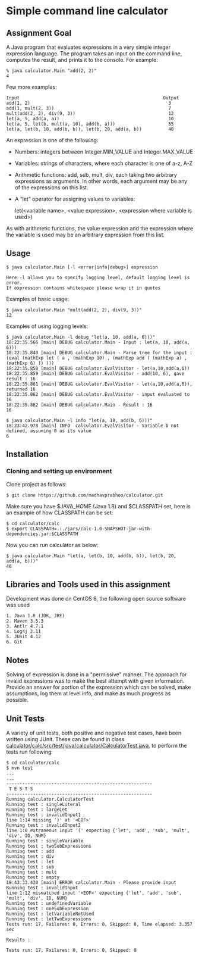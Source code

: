 # Simple command line calculator

## Assignment Goal

A Java program that evaluates expressions in a very simple integer expression language. The program takes an input
 on the command line, computes the result, and prints it to the console. For example:

    % java calculator.Main "add(2, 2)"
    4

Few more examples:

    Input                                                      Output
    add(1, 2)                                                    3
    add(1, mult(2, 3))                                           7
    mult(add(2, 2), div(9, 3))                                   12
    let(a, 5, add(a, a))                                         10
    let(a, 5, let(b, mult(a, 10), add(b, a)))                    55
    let(a, let(b, 10, add(b, b)), let(b, 20, add(a, b))          40

An expression is one of the following:
* Numbers: integers between Integer.MIN_VALUE and Integer.MAX_VALUE
* Variables: strings of characters, where each character is one of a-z, A-Z
* Arithmetic functions: add, sub, mult, div, each taking two arbitrary expressions as arguments. In other words, each argument may be any of the expressions on this list.
* A “let” operator for assigning values to variables:


    let(\<variable name\>, \<value expression\>, \<expression where variable is used\>)

As with arithmetic functions, the value expression and the expression where the variable is used may be an arbitrary expression from this list.

## Usage

    $ java calculator.Main [-l <error|info|debug>] expression
    
    Here -l allows you to specify logging level, default logging level is error.
    If expression contains whitespace please wrap it in quotes

Examples of basic usage:

    $ java calculator.Main "mult(add(2, 2), div(9, 3))"
    12

Examples of using logging levels:

    $ java calculator.Main -l debug "let(a, 10, add(a, 6)))"
    18:22:35.566 [main] DEBUG calculator.Main - Input : let(a, 10, add(a, 6)))
    18:22:35.848 [main] DEBUG calculator.Main - Parse tree for the input : 
    (eval (mathExp let ( a , (mathExp 10) , (mathExp add ( (mathExp a) , (mathExp 6) )) )))
    18:22:35.858 [main] DEBUG calculator.EvalVisitor - let(a,10,add(a,6))
    18:22:35.859 [main] DEBUG calculator.EvalVisitor - add(10, 6), gave result : 16
    18:22:35.861 [main] DEBUG calculator.EvalVisitor - let(a,10,add(a,6)), returned 16
    18:22:35.862 [main] DEBUG calculator.EvalVisitor - input evaluated to 16
    18:22:35.862 [main] DEBUG calculator.Main - Result : 16
    16

    $ java calculator.Main -l info "let(a, 10, add(b, 6)))"
    18:23:42.978 [main] INFO  calculator.EvalVisitor - Variable b not defined, assuming 0 as its value
    6


## Installation

### Cloning and setting up environment
Clone project as follows:

    $ git clone https://github.com/madhavprabhoo/calculator.git
    
Make sure you have $JAVA_HOME (Java 1.8) and $CLASSPATH set, here is an example of how CLASSPATH can be set:

    $ cd calculator/calc
    $ export CLASSPATH=.:./jars/calc-1.0-SNAPSHOT-jar-with-dependencies.jar:$CLASSPATH

Now you can run calculator as below:

    $ java calculator.Main "let(a, let(b, 10, add(b, b)), let(b, 20, add(a, b)))"
    40


## Libraries and Tools used in this assignment

Development was done on CentOS 6, the following open source software was used

    1. Java 1.8 (JDK, JRE)
    2. Maven 3.5.3
    3. Antlr 4.7.1
    4. Log4j 2.11
    5. JUnit 4.12
    6. Git
    
## Notes

Solving of expression is done in a "permissive" manner. The approach for invalid expressions was to make the best attempt with given information. Provide an answer for portion of the expression which can be solved, make assumptions, log them at level info, and make as much progress as possible.

## Unit Tests

A variety of unit tests, both positive and negative test cases, have been written using JUnit. These can be found in class [calculator/calc/src/test/java/calculator/CalculatorTest.java](calc/src/test/java/calculator/CalculatorTest.java#L32), to perform the tests run following:

    $ cd calculator/calc
    $ mvn test
    ...
    ...
    -------------------------------------------------------
     T E S T S
    -------------------------------------------------------
    Running calculator.CalculatorTest
    Running test : singleLiteral
    Running test : largeLet
    Running test : invalidInput1
    line 1:14 missing ')' at '<EOF>'
    Running test : invalidInput2
    line 1:0 extraneous input '(' expecting {'let', 'add', 'sub', 'mult', 'div', ID, NUM}
    Running test : singleVariable
    Running test : twoSubExpressions
    Running test : add
    Running test : div
    Running test : let
    Running test : sub
    Running test : mult
    Running test : empty
    18:43:33.430 [main] ERROR calculator.Main - Please provide input
    Running test : invalidInput
    line 1:12 mismatched input '<EOF>' expecting {'let', 'add', 'sub', 'mult', 'div', ID, NUM}
    Running test : undefinedVariable
    Running test : oneSubExpression
    Running test : letVariableNotUsed
    Running test : letTwoExpressions
    Tests run: 17, Failures: 0, Errors: 0, Skipped: 0, Time elapsed: 3.357 sec

    Results :

    Tests run: 17, Failures: 0, Errors: 0, Skipped: 0
